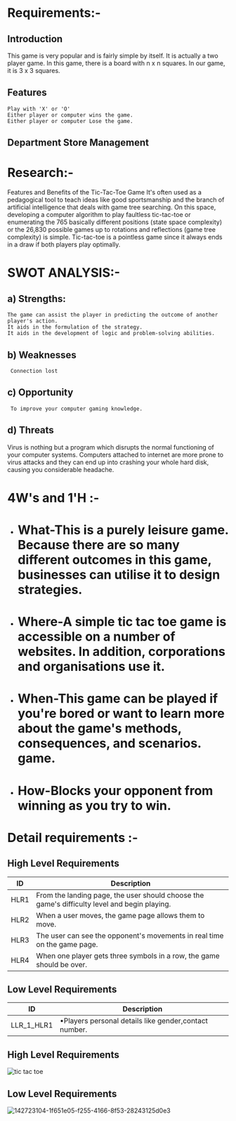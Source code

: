 # Requirements:-

## Introduction
This game is very popular and is fairly simple by itself. It is actually a two player game. In this game, there is a board with n x n squares. In our game, it is 3 x 3 squares.

## Features

    Play with 'X' or 'O'
    Either player or computer wins the game.
    Either player or computer Lose the game.


## Department Store Management



# Research:-
Features and Benefits of the Tic-Tac-Toe Game It's often used as a pedagogical tool to teach ideas like good sportsmanship and the branch of artificial intelligence that deals with game tree searching. On this space, developing a computer algorithm to play faultless tic-tac-toe or enumerating the 765 basically different positions (state space complexity) or the 26,830 possible games up to rotations and reflections (game tree complexity) is simple. Tic-tac-toe is a pointless game since it always ends in a draw if both players play optimally.



# SWOT ANALYSIS:-

 ## a) Strengths:

    The game can assist the player in predicting the outcome of another player's action.
    It aids in the formulation of the strategy.
    It aids in the development of logic and problem-solving abilities.

 

 ## b) Weaknesses
     Connection lost


 ## c) Opportunity
     To improve your computer gaming knowledge.


 ## d) Threats
 Virus is nothing but a program which disrupts the normal functioning of your computer systems. Computers attached to internet are more prone to virus attacks and they can end up into crashing your whole hard disk, causing you considerable headache.


# 4W's and 1'H :-

- # What-This is a purely leisure game. Because there are so many different outcomes in this game, businesses can utilise it to design strategies.


- # Where-A simple tic tac toe game is accessible on a number of websites. In addition, corporations and organisations use it.


- # When-This game can be played if you're bored or want to learn more about the game's methods, consequences, and scenarios. game.



- # How-Blocks your opponent from winning as you try to win.


# Detail requirements :-



## High Level Requirements

| ID             | Description                                                           |
| ----------------- | ------------------------------------------------------------------ |
| HLR1 | From the landing page, the user should choose the game's difficulty level and begin playing. |
| HLR2 | When a user moves, the game page allows them to move.  |
| HLR3 | The user can see the opponent's movements in real time on the game page.   |
| HLR4 | When one player gets three symbols in a row, the game should be over. | 

## Low Level Requirements


| ID             | Description                                                           |
| ----------------- | ------------------------------------------------------------------ |         
| LLR_1_HLR1|•Players personal details like gender,contact number.|

## High Level Requirements
![tic tac toe](https://user-images.githubusercontent.com/94521102/143076222-83095a56-d26c-400d-9d24-2b2a575ff0d7.png)

## Low Level Requirements
![142723104-1f651e05-f255-4166-8f53-28243125d0e3](https://user-images.githubusercontent.com/94521102/143003177-3bb8232f-55fb-48ee-a580-6029437cce13.png)


